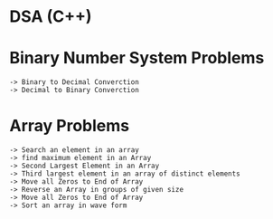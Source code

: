 # DSA (C++)


# Binary Number System Problems
    -> Binary to Decimal Converction 
    -> Decimal to Binary Converction
# Array Problems
    -> Search an element in an array
    -> find maximum element in an Array
    -> Second Largest Element in an Array
    -> Third largest element in an array of distinct elements
    -> Move all Zeros to End of Array
    -> Reverse an Array in groups of given size
    -> Move all Zeros to End of Array
    -> Sort an array in wave form